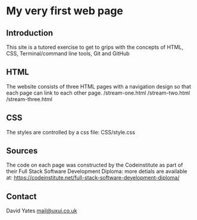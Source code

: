 # My very first web page

## Introduction
This site is a tutored exercise to get to grips with the concepts of HTML, CSS, Terminal/command line tools, Git and GitHub

## HTML
The website consists of three HTML pages with a navigation design so that each page can link to each other page.
/stream-one.html
/stream-two.html
/stream-three.html

## CSS 
The styles are controlled by a css file: CSS/style.css

## Sources
The code on each page was constructed by the Codeinstitute as part of their Full Stack Software Development Diploma: more detials are available at: https://codeinstitute.net/full-stack-software-development-diploma/

## Contact
David Yates
mail@uxui.co.uk